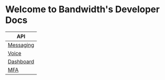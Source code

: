 # Welcome to Bandwidth's Developer Docs

| API |
|--|
| [Messaging](../messaging/MessagingHomePage.md) |
| [Voice](../voice/VoiceOverview.md) |
| [Dashboard](../numbers/numbers-home-page.md) |
| [MFA](../mfa/MfaOverview.md) |
